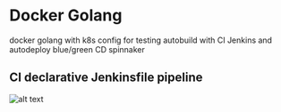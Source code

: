 # Docker Golang
docker golang with k8s config for testing autobuild with CI Jenkins and autodeploy blue/green CD spinnaker 
## CI declarative Jenkinsfile pipeline
![alt text](https://i.imgur.com/oIprdKb.png)
